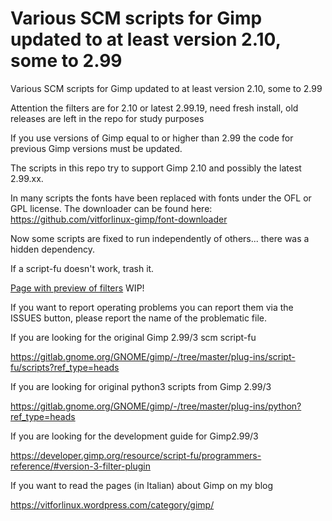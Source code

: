# Various SCM scripts for Gimp updated to at least version 2.10, some to 2.99
Various SCM scripts for Gimp updated to at least version 2.10, some to 2.99

Attention the filters are for 2.10 or latest 2.99.19, need fresh install, old releases are left in the repo for study purposes

If you use versions of Gimp equal to or higher than 2.99 the code for previous Gimp versions must be updated.

The scripts in this repo try to support Gimp 2.10 and possibly the latest 2.99.xx.

In many scripts the fonts have been replaced with fonts under the OFL or GPL license. The downloader can be found here:
https://github.com/vitforlinux-gimp/font-downloader

Now some scripts are fixed to run independently of others... there was a hidden dependency.

If a script-fu doesn't work, trash it.

[Page with preview of filters](https://vitforlinux-gimp.github.io/) WIP!

If you want to report operating problems you can report them via the ISSUES button, please report the name of the problematic file.

If you are looking for the original Gimp 2.99/3 scm script-fu

https://gitlab.gnome.org/GNOME/gimp/-/tree/master/plug-ins/script-fu/scripts?ref_type=heads

If you are looking for original python3 scripts from Gimp 2.99/3

https://gitlab.gnome.org/GNOME/gimp/-/tree/master/plug-ins/python?ref_type=heads

If you are looking for the development guide for Gimp2.99/3

https://developer.gimp.org/resource/script-fu/programmers-reference/#version-3-filter-plugin

If you want to read the pages (in Italian) about Gimp on my blog

https://vitforlinux.wordpress.com/category/gimp/
